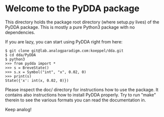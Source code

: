 Welcome to the PyDDA package
============================

This directory holds the package root directory (where setup.py lives)
of the PyDDA package. This is mostly a pure Python3 package with no
dependencies.

If you are lazy, you can start using PyDDA right from here:

```
$ git clone git@lab.analogparadigm.com:koeppel/dda.git
$ cd dda/PyDDA
$ python3
>>> from pydda import *
>>> s = BreveState()
>>> s.x = Symbol("int", "x", 0.02, 0)
>>> print(s)
State({'x': int(x, 0.02, 0)})
```

Please inspect the doc/ directory for instructions how to use the
package. It contains also instructions how to install PyDDA properly.
Try to run "make" therein to see the various formats you can read
the documentation in.

Keep analog!

